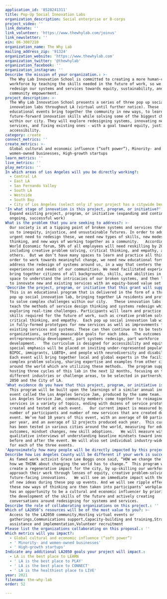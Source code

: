 ```yaml
---
application_id: '8528241311'
title: Pop-Up Social Innovation Labs
organization_description: Social enterprise or B-corps
project_video: ''
link_donate: ''
link_volunteer: 'https://www.thewhylab.com/joinus'
link_newsletter: ''
ein: 86-3007210
organization_name: The Why Lab
mailing_address_zip: '91324'
organization_website: 'https://www.thewhylab.com'
organization_twitter: '@thewhylab'
organization_facebook: ''
organization_instagram: ''
Describe the mission of your organization.: >-
  The Why Lab Innovation School is committed to creating a more human-centered
  workforce by teaching the skills needed in the future of work, so we can
  redesign our systems and services towards equity, sustainability, and
  community empowerment.
project_description: >-
  The Why Lab Innovation School presents a series of three pop up social
  innovation labs throughout LA (virtual until further notice). These
  educational events bring together the community in new ways, to learn
  future-forward innovation skills while solving some of the biggest challenges
  within our city. They will explore redesigning systems, innovating new
  services, and fixing existing ones - with a goal toward equity, justice, and
  accessibility.
category: create
connect_metrics: ''
create_metrics: >-
  Global cultural and economic influence (“soft power”), Minority- and
  women-owned businesses, High-growth startups
learn_metrics: ''
live_metrics: ''
play_metrics: ''
In which areas of Los Angeles will you be directly working?:
  - Central LA
  - East LA
  - San Fernando Valley
  - South LA
  - Westside
  - South Bay
  - City of Los Angeles (select only if your project has a citywide benefit)
'In what stage of innovation is this project, program, or initiative?': >-
  Expand existing project, program, or initiative (expanding and continuing
  ongoing, successful work)
What is the problem that you are seeking to address?: >-
  Our society is at a tipping point of broken systems and services that have led
  us to inequity, injustice, and unsustainable futures. In order to address the
  urgent need to redesign these, we need new types of skills, new modes of
  thinking, and new ways of working together as a community.   According to the
  World Economic forum, 50% of all employees will need reskilling by 2025:
  including creative problem solving, critical thinking, and empathy, among many
  others.  But we don’t have many spaces to learn and practice all this. In
  order to work towards meaningful change, we need new educational formats that
  address the redesign of systems around us, in a way that centers the lived
  experiences and needs of our communities. We need facilitated experiences that
  bring together citizens of all backgrounds, skills, and abilities in a safe
  space to understand the intricacies of our broken systems, and then learn how
  to innovate new and existing services with an equity-based value set.
'Describe the project, program, or initiative that this grant will support to address the problem identified.': >-
  This is an educational program that is delivered in the form of a three-day
  pop up social innovation lab, bringing together LA residents and professionals
  to solve complex challenges within our city.   These innovation labs will
  teach the methods of service design thinking and systems redesign while
  exploring real-time challenges. Participants will learn and practice important
  skills required for the future of work, such as creative problem solving,
  critical thinking, and empathy.  Each pop up social innovation lab will result
  in fully-formed prototypes for new services as well as improvements for
  existing services and systems. These can then continue on to be tested within
  organizations, setting measurable goals for each idea.  The outcomes are part
  entrepreneurship development, part systems redesign, part workforce
  development.   The curriculum is designed for accessibility and equity. A
  special emphasis will be placed on inviting under-represented populations of
  BIPOC, immigrants, LGBTQ+, and people with neurodiversity and disabilities.  
  Each event will bring together local and global experts in the facilitation of
  complex problem solving, sharing expertise and examples from other cities
  around the world which are utilizing these methods.  The program supports
  hosting three cycles of this lab in the next 12 months, focusing on three
  different industries or challenge areas, to be selected in partnership with LA
  2050 and the City of LA.
'What evidence do you have that this project, program, or initiative is or will be successful, and how will you define and measure success?': >-
  This program will be built upon the learnings of a similar annual innovation
  event called the Los Angeles Service Jam, produced by the same team. In the
  Los Angeles Service Jam, community members come together to reimagine new
  services in a variety of topics, ending with dozens of service prototypes
  created and tested at each event.   Our current impact is measured by the
  number of participants and number of new services that are created during the
  event. We’ve had 10 years of this event, with an average of 60 participants
  per year, and an average of 12 projects produced each year.  This curriculum
  has been tested in various cities around the world, measuring for educational
  outcomes, mindset changes, new skill adoptions.   We will measure with
  qualitative interviews of understanding baseline mindsets toward innovation,
  before and after the event. We will also set individual industry-wide goals
  for each of the three events. 
'Approximately how many people will be directly impacted by this project, program, or initiative?': '390'
Describe how Los Angeles County will be different if your work is successful.: >-
  As famed work activist Grace Lee Boggs once said, “HOW we change the world and
  how we THINK about changing the world has to change.”  This program will
  create a regenerative impact for the city, by up-skilling our workforce to
  approach their work through lenses of equity, creative problem-solving, and
  future-facing innovations.   We will see an immediate impact with the creation
  of new ideas during these pop up events. And we will see ripple effects as
  these new ways of thinking are then taken into participants’ workplaces.  LA
  has an opportunity to be a cultural and economic influencer by prioritizing
  the development of the skills of the future and actively creating
  conversations around redesigning for systems and services.
Describe the role of collaborating organizations on this project.: ''
Which of LA2050’s resources will be of the most value to you?: >-
  Access to the LA2050 community,Hosting virtual events or
  gatherings,Communications support,Capacity-building and training,Strategy
  assistance and implementation,Volunteer recruitment
Please list the organizations collaborating on this proposal.: ''
Which metrics will you impact?:
  - Global cultural and economic influence (“soft power”)
  - ' Minority- and women-owned businesses'
  - ' High-growth startups'
Indicate any additional LA2050 goals your project will impact.:
  - LA is the best place to LEARN
  - ' LA is the best place to PLAY'
  - ' LA is the best place to CONNECT'
  - ' LA is the healthiest place to LIVE'
year: 2021
filename: the-why-lab
order: 52

---
```

